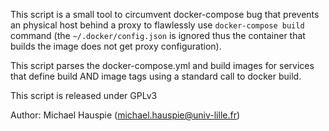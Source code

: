 This script is a small tool to circumvent docker-compose bug that
prevents an physical host behind a proxy to flawlessly use
`docker-compose build` command (the `~/.docker/config.json` is ignored
thus the container that builds the image does not get proxy
configuration).

This script parses the docker-compose.yml and build images for
services that define build AND image tags using a standard call to
docker build.

This script is released under GPLv3

Author: Michael Hauspie (michael.hauspie@univ-lille.fr)
